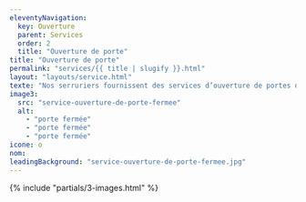 ```yaml
---
eleventyNavigation:
  key: Ouverture
  parent: Services
  order: 2
  title: "Ouverture de porte"
title: "Ouverture de porte"
permalink: "services/{{ title | slugify }}.html"
layout: "layouts/service.html"
texte: "Nos serruriers fournissent des services d’ouverture de portes depuis de nombreuses années. Coincés à l’extérieur de votre maison ? Nous sommes là pour vous."
image3:
  src: "service-ouverture-de-porte-fermee"
  alt:
    - "porte fermée"
    - "porte fermée"
    - "porte fermée"
icone: o
nom:
leadingBackground: "service-ouverture-de-porte-fermee.jpg"
---
```


{% include "partials/3-images.html" %}
